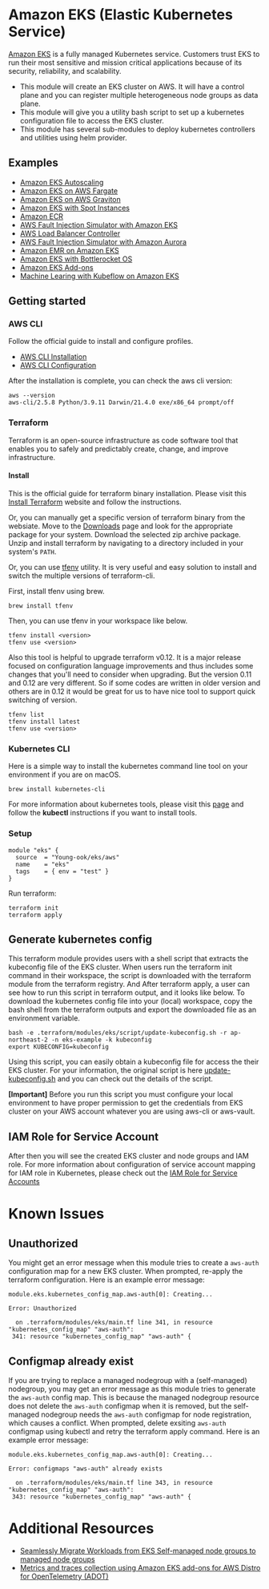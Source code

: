 # Amazon EKS (Elastic Kubernetes Service)
[Amazon EKS](https://aws.amazon.com/eks/) is a fully managed Kubernetes service. Customers trust EKS to run their most sensitive and mission critical applications because of its security, reliability, and scalability.

* This module will create an EKS cluster on AWS. It will have a control plane and you can register multiple heterogeneous node groups as data plane.
* This module will give you a utility bash script to set up a kubernetes configuration file to access the EKS cluster.
* This module has several sub-modules to deploy kubernetes controllers and utilities using helm provider.

## Examples
- [Amazon EKS Autoscaling](https://github.com/Young-ook/terraform-aws-eks/blob/main/examples/autoscaling)
- [Amazon EKS on AWS Fargate](https://github.com/Young-ook/terraform-aws-eks/blob/main/examples/fargate)
- [Amazon EKS on AWS Graviton](https://github.com/Young-ook/terraform-aws-eks/blob/main/examples/arm64)
- [Amazon EKS with Spot Instances](https://github.com/Young-ook/terraform-aws-eks/blob/main/examples/spot)
- [Amazon ECR](https://github.com/Young-ook/terraform-aws-eks/blob/main/examples/ecr)
- [AWS Fault Injection Simulator with Amazon EKS](https://github.com/Young-ook/terraform-aws-fis/tree/main/examples/eks)
- [AWS Load Balancer Controller](https://github.com/Young-ook/terraform-aws-eks/blob/main/examples/lb)
- [AWS Fault Injection Simulator with Amazon Aurora](https://github.com/Young-ook/terraform-aws-aurora/blob/main/examples/fis)
- [Amazon EMR on Amazon EKS](https://github.com/Young-ook/terraform-aws-eks/blob/main/examples/emr)
- [Amazon EKS with Bottlerocket OS](https://github.com/Young-ook/terraform-aws-eks/blob/main/examples/bottlerocket)
- [Amazon EKS Add-ons](https://github.com/Young-ook/terraform-aws-eks/blob/main/examples/addon)
- [Machine Learing with Kubeflow on Amazon EKS](https://github.com/Young-ook/terraform-aws-eks/blob/main/examples/kubeflow)

## Getting started
### AWS CLI
Follow the official guide to install and configure profiles.
- [AWS CLI Installation](https://docs.aws.amazon.com/cli/latest/userguide/cli-chap-install.html)
- [AWS CLI Configuration](https://docs.aws.amazon.com/cli/latest/userguide/cli-configure-profiles.html)

After the installation is complete, you can check the aws cli version:
```
aws --version
aws-cli/2.5.8 Python/3.9.11 Darwin/21.4.0 exe/x86_64 prompt/off
```

### Terraform
Terraform is an open-source infrastructure as code software tool that enables you to safely and predictably create, change, and improve infrastructure.

#### Install
This is the official guide for terraform binary installation. Please visit this [Install Terraform](https://learn.hashicorp.com/tutorials/terraform/install-cli) website and follow the instructions.

Or, you can manually get a specific version of terraform binary from the websiate. Move to the [Downloads](https://www.terraform.io/downloads.html) page and look for the appropriate package for your system. Download the selected zip archive package. Unzip and install terraform by navigating to a directory included in your system's `PATH`.

Or, you can use [tfenv](https://github.com/tfutils/tfenv) utility. It is very useful and easy solution to install and switch the multiple versions of terraform-cli.

First, install tfenv using brew.
```
brew install tfenv
```
Then, you can use tfenv in your workspace like below.
```
tfenv install <version>
tfenv use <version>
```
Also this tool is helpful to upgrade terraform v0.12. It is a major release focused on configuration language improvements and thus includes some changes that you'll need to consider when upgrading. But the version 0.11 and 0.12 are very different. So if some codes are written in older version and others are in 0.12 it would be great for us to have nice tool to support quick switching of version.
```
tfenv list
tfenv install latest
tfenv use <version>
```

### Kubernetes CLI
Here is a simple way to install the kubernetes command line tool on your environment if you are on macOS.
```
brew install kubernetes-cli
```

For more information about kubernetes tools, please visit this [page](https://kubernetes.io/docs/tasks/tools/) and follow the **kubectl** instructions if you want to install tools.

### Setup
```hcl
module "eks" {
  source  = "Young-ook/eks/aws"
  name    = "eks"
  tags    = { env = "test" }
}
```
Run terraform:
```
terraform init
terraform apply
```
## Generate kubernetes config
This terraform module provides users with a shell script that extracts the kubeconfig file of the EKS cluster. When users run the terraform init command in their workspace, the script is downloaded with the terraform module from the terraform registry. And After terraform apply, a user can see how to run this script in terraform output, and it looks like below. To download the kubernetes config file into your (local) workspace, copy the bash shell from the terraform outputs and export the downloaded file as an environment variable.
```
bash -e .terraform/modules/eks/script/update-kubeconfig.sh -r ap-northeast-2 -n eks-example -k kubeconfig
export KUBECONFIG=kubeconfig
```

Using this script, you can easily obtain a kubeconfig file for access the their EKS cluster. For your information, the original script is here [update-kubeconfig.sh](https://github.com/Young-ook/terraform-aws-eks/blob/main/script/update-kubeconfig.sh) and you can check out the details of the script.

**[Important]** Before you run this script you must configure your local environment to have proper permission to get the credentials from EKS cluster on your AWS account whatever you are using aws-cli or aws-vault.

## IAM Role for Service Account
After then you will see the created EKS cluster and node groups and IAM role. For more information about configuration of service account mapping for IAM role in Kubernetes, please check out the [IAM Role for Service Accounts](https://github.com/Young-ook/terraform-aws-eks/blob/main/modules/iam-role-for-serviceaccount/README.md)

# Known Issues
## Unauthorized
You might get an error message when this module tries to create a `aws-auth` configuration map for a new EKS cluster. When prompted, re-apply the terraform configuration. Here is an example error message:
```
module.eks.kubernetes_config_map.aws-auth[0]: Creating...

Error: Unauthorized

  on .terraform/modules/eks/main.tf line 341, in resource "kubernetes_config_map" "aws-auth":
 341: resource "kubernetes_config_map" "aws-auth" {
```

## Configmap already exist
If you are trying to replace a managed nodegroup with a (self-managed) nodegroup, you may get an error message as this module tries to generate the `aws-auth` config map. This is because the managed nodegroup resource does not delete the `aws-auth` configmap when it is removed, but the self-managed nodegroup needs the `aws-auth` configmap for node registration, which causes a conflict. When prompted, delete exsiting `aws-auth` configmap using kubectl and retry the terraform apply command. Here is an example error message:
```
module.eks.kubernetes_config_map.aws-auth[0]: Creating...

Error: configmaps "aws-auth" already exists

  on .terraform/modules/eks/main.tf line 343, in resource "kubernetes_config_map" "aws-auth":
 343: resource "kubernetes_config_map" "aws-auth" {
```

# Additional Resources
- [Seamlessly Migrate Workloads from EKS Self-managed node groups to managed node groups](https://aws.amazon.com/blogs/containers/seamlessly-migrate-workloads-from-eks-self-managed-node-group-to-eks-managed-node-groups/)
- [Metrics and traces collection using Amazon EKS add-ons for AWS Distro for OpenTelemetry (ADOT)](https://aws.amazon.com/blogs/containers/metrics-and-traces-collection-using-amazon-eks-add-ons-for-aws-distro-for-opentelemetry/)
